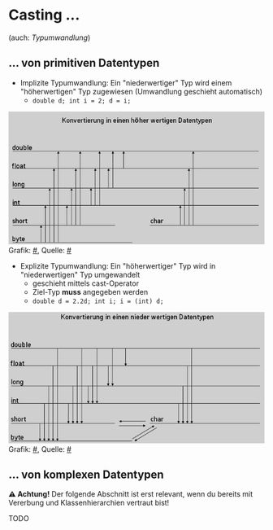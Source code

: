 # Casting ...

(auch: *Typumwandlung*)


## ... von primitiven Datentypen

-   Implizite Typumwandlung: Ein "niederwertiger" Typ wird einem "höherwertigen" Typ zugewiesen (Umwandlung geschieht automatisch)
    -   `double d; int i = 2; d = i;`

![upcast](/assets/images/typecast_1.jpg)  
Grafik: [#](/assets/images/typecast_1.jpg), Quelle: [#](https://www.java-tutorial.org/typecasting.html)

-   Explizite Typumwandlung: Ein "höherwertiger" Typ wird in "niederwertigen" Typ umgewandelt
    -   geschieht mittels cast-Operator
    -   Ziel-Typ **muss** angegeben werden
    -   `double d = 2.2d; int i; i = (int) d;`

![upcast](/assets/images/typecast_2.jpg)  
Grafik: [#](/assets/images/typecast_2.jpg), Quelle: [#](https://www.java-tutorial.org/typecasting.html)


## ... von komplexen Datentypen

**:warning: Achtung!** Der folgende Abschnitt ist erst relevant, wenn du bereits mit Vererbung und Klassenhierarchien vertraut bist!

TODO